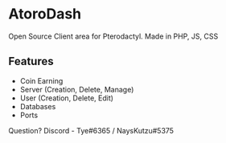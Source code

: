 # AtoroDash

<p>Open Source Client area for Pterodactyl. Made in PHP, JS, CSS</p>

## Features
- Coin Earning
- Server (Creation, Delete, Manage)
- User (Creation, Delete, Edit)
- Databases
- Ports


Question?
Discord - Tye#6365 / NaysKutzu#5375
